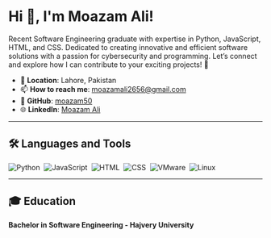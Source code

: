 # Hi 👋, I'm Moazam Ali!

Recent Software Engineering graduate with expertise in Python, JavaScript, HTML, and CSS. Dedicated to creating innovative and efficient software solutions with a passion for cybersecurity and programming. Let’s connect and explore how I can contribute to your exciting projects! 🚀

- 📍 **Location**: Lahore, Pakistan
- 📫 **How to reach me**: moazamali2656@gmail.com
- 🔗 **GitHub**: [moazam50](https://github.com/moazam50)
- 🌐 **LinkedIn**: [Moazam Ali](https://linkedin.com/in/moazam-ali-79859827a)

---



## 🛠️ **Languages and Tools**  
![Python](https://img.shields.io/badge/-Python-05122A?style=flat&logo=python)&nbsp; ![JavaScript](https://img.shields.io/badge/-JavaScript-05122A?style=flat&logo=javascript)&nbsp; ![HTML](https://img.shields.io/badge/-HTML-05122A?style=flat&logo=html5)&nbsp; ![CSS](https://img.shields.io/badge/-CSS-05122A?style=flat&logo=css3)&nbsp; ![VMware](https://img.shields.io/badge/-VMware-05122A?style=flat&logo=vmware)&nbsp; ![Linux](https://img.shields.io/badge/-Linux-05122A?style=flat&logo=linux)

---

## 🎓 **Education**
**Bachelor in Software Engineering - Hajvery University**
